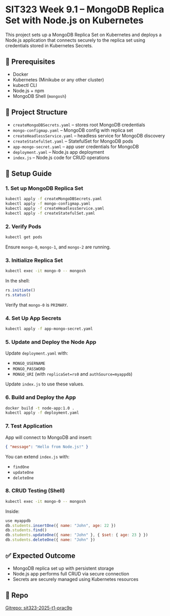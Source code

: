# SIT323 Week 9.1 – MongoDB Replica Set with Node.js on Kubernetes

This project sets up a MongoDB Replica Set on Kubernetes and deploys a Node.js application that connects securely to the replica set using credentials stored in Kubernetes Secrets.

## 🧱 Prerequisites

- Docker
- Kubernetes (Minikube or any other cluster)
- kubectl CLI
- Node.js + npm
- MongoDB Shell (`mongosh`)

## 📁 Project Structure

- `createMongoDBSecrets.yaml` – stores root MongoDB credentials
- `mongo-configmap.yaml` – MongoDB config with replica set
- `createHeadlessService.yaml` – headless service for MongoDB discovery
- `createStatefulSet.yaml` – StatefulSet for MongoDB pods
- `app-mongo-secret.yaml` – app user credentials for MongoDB
- `deployment.yaml` – Node.js app deployment
- `index.js` – Node.js code for CRUD operations

## 🚀 Setup Guide

### 1. Set up MongoDB Replica Set

```bash
kubectl apply -f createMongoDBSecrets.yaml
kubectl apply -f mongo-configmap.yaml
kubectl apply -f createHeadlessService.yaml
kubectl apply -f createStatefulSet.yaml
```

### 2. Verify Pods

```bash
kubectl get pods
```

Ensure `mongo-0`, `mongo-1`, and `mongo-2` are running.

### 3. Initialize Replica Set

```bash
kubectl exec -it mongo-0 -- mongosh
```

In the shell:

```javascript
rs.initiate()
rs.status()
```

Verify that `mongo-0` is `PRIMARY`.

### 4. Set Up App Secrets

```bash
kubectl apply -f app-mongo-secret.yaml
```

### 5. Update and Deploy the Node App

Update `deployment.yaml` with:

- `MONGO_USERNAME`
- `MONGO_PASSWORD`
- `MONGO_URI` (with `replicaSet=rs0` and `authSource=myappdb`)

Update `index.js` to use these values.

### 6. Build and Deploy the App

```bash
docker build -t node-app:1.0 .
kubectl apply -f deployment.yaml
```

### 7. Test Application

App will connect to MongoDB and insert:

```json
{ "message": "Hello from Node.js!" }
```

You can extend `index.js` with:
- `findOne`
- `updateOne`
- `deleteOne`

### 8. CRUD Testing (Shell)

```bash
kubectl exec -it mongo-0 -- mongosh
```

Inside:

```javascript
use myappdb
db.students.insertOne({ name: "John", age: 22 })
db.students.find()
db.students.updateOne({ name: "John" }, { $set: { age: 23 } })
db.students.deleteOne({ name: "John" })
```

## ✅ Expected Outcome

- MongoDB replica set up with persistent storage
- Node.js app performs full CRUD via secure connection
- Secrets are securely managed using Kubernetes resources

## 🔗 Repo

[Gitrepo: sit323-2025-t1-prac9p](https://github.com/ChongyangZhou/sit323-2025-t1-prac9p)
